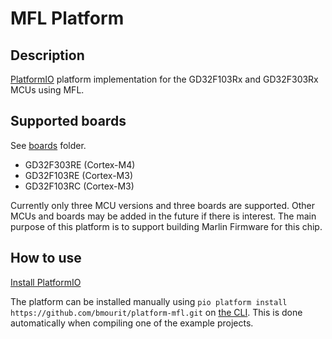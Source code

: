 # MFL Platform

## Description

[PlatformIO](https://platformio.org) platform implementation for the GD32F103Rx and GD32F303Rx MCUs using MFL.

## Supported boards

See [boards](https://github.com/bmourit/platform-mfl/tree/main/boards) folder.

* GD32F303RE (Cortex-M4)
* GD32F103RE (Cortex-M3)
* GD32F103RC (Cortex-M3)

Currently only three MCU versions and three boards are supported. Other MCUs and boards may be added in the future if there is interest. The main purpose of this platform is to support building Marlin Firmware for this chip.

## How to use

[Install PlatformIO](https://platformio.org)

The platform can be installed manually using `pio platform install https://github.com/bmourit/platform-mfl.git` on [the CLI](https://docs.platformio.org/en/latest/integration/ide/vscode.html#platformio-core-cli). This is done automatically when compiling one of the example projects. 
